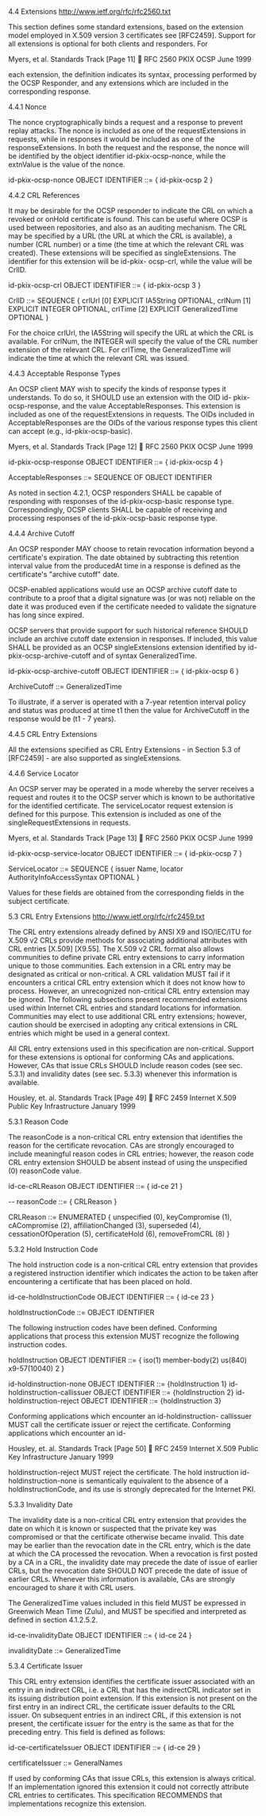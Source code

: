 4.4  Extensions http://www.ietf.org/rfc/rfc2560.txt

   This section defines some standard extensions, based on the extension
   model employed in X.509 version 3 certificates see [RFC2459]. Support
   for all extensions is optional for both clients and responders.  For



Myers, et al.               Standards Track                    [Page 11]

RFC 2560                       PKIX OCSP                       June 1999


   each extension, the definition indicates its syntax, processing
   performed by the OCSP Responder, and any extensions which are
   included in the corresponding response.

4.4.1  Nonce

   The nonce cryptographically binds a request and a response to prevent
   replay attacks. The nonce is included as one of the requestExtensions
   in requests, while in responses it would be included as one of the
   responseExtensions. In both the request and the response, the nonce
   will be identified by the object identifier id-pkix-ocsp-nonce, while
   the extnValue is the value of the nonce.

   id-pkix-ocsp-nonce     OBJECT IDENTIFIER ::= { id-pkix-ocsp 2 }

4.4.2  CRL References

   It may be desirable for the OCSP responder to indicate the CRL on
   which a revoked or onHold certificate is found. This can be useful
   where OCSP is used between repositories, and also as an auditing
   mechanism. The CRL may be specified by a URL (the URL at which the
   CRL is available), a number (CRL number) or a time (the time at which
   the relevant CRL was created). These extensions will be specified as
   singleExtensions. The identifier for this extension will be id-pkix-
   ocsp-crl, while the value will be CrlID.

   id-pkix-ocsp-crl       OBJECT IDENTIFIER ::= { id-pkix-ocsp 3 }

   CrlID ::= SEQUENCE {
      crlUrl               [0]     EXPLICIT IA5String OPTIONAL,
      crlNum               [1]     EXPLICIT INTEGER OPTIONAL,
      crlTime              [2]     EXPLICIT GeneralizedTime OPTIONAL }

   For the choice crlUrl, the IA5String will specify the URL at which
   the CRL is available. For crlNum, the INTEGER will specify the value
   of the CRL number extension of the relevant CRL. For crlTime, the
   GeneralizedTime will indicate the time at which the relevant CRL was
   issued.

4.4.3  Acceptable Response Types

   An OCSP client MAY wish to specify the kinds of response types it
   understands. To do so, it SHOULD use an extension with the OID id-
   pkix-ocsp-response, and the value AcceptableResponses.  This
   extension is included as one of the requestExtensions in requests.
   The OIDs included in AcceptableResponses are the OIDs of the various
   response types this client can accept (e.g., id-pkix-ocsp-basic).




Myers, et al.               Standards Track                    [Page 12]

RFC 2560                       PKIX OCSP                       June 1999


   id-pkix-ocsp-response  OBJECT IDENTIFIER ::= { id-pkix-ocsp 4 }

   AcceptableResponses ::= SEQUENCE OF OBJECT IDENTIFIER

   As noted in section 4.2.1, OCSP responders SHALL be capable of
   responding with responses of the id-pkix-ocsp-basic response type.
   Correspondingly, OCSP clients SHALL be capable of receiving and
   processing responses of the id-pkix-ocsp-basic response type.

4.4.4  Archive Cutoff

   An OCSP responder MAY choose to retain revocation information beyond
   a certificate's expiration. The date obtained by subtracting this
   retention interval value from the producedAt time in a response is
   defined as the certificate's "archive cutoff" date.

   OCSP-enabled applications would use an OCSP archive cutoff date to
   contribute to a proof that a digital signature was (or was not)
   reliable on the date it was produced even if the certificate needed
   to validate the signature has long since expired.

   OCSP servers that provide support for such historical reference
   SHOULD include an archive cutoff date extension in responses.  If
   included, this value SHALL be provided as an OCSP singleExtensions
   extension identified by id-pkix-ocsp-archive-cutoff and of syntax
   GeneralizedTime.

   id-pkix-ocsp-archive-cutoff  OBJECT IDENTIFIER ::= { id-pkix-ocsp 6 }

   ArchiveCutoff ::= GeneralizedTime

   To illustrate, if a server is operated with a 7-year retention
   interval policy and status was produced at time t1 then the value for
   ArchiveCutoff in the response would be (t1 - 7 years).

4.4.5  CRL Entry Extensions

   All the extensions specified as CRL Entry Extensions - in Section 5.3
   of [RFC2459] - are also supported as singleExtensions.

4.4.6  Service Locator

   An OCSP server may be operated in a mode whereby the server receives
   a request and routes it to the OCSP server which is known to be
   authoritative for the identified certificate.  The serviceLocator
   request extension is defined for this purpose.  This extension is
   included as one of the singleRequestExtensions in requests.




Myers, et al.               Standards Track                    [Page 13]

RFC 2560                       PKIX OCSP                       June 1999


   id-pkix-ocsp-service-locator OBJECT IDENTIFIER ::= { id-pkix-ocsp 7 }

   ServiceLocator ::= SEQUENCE {
       issuer    Name,
       locator   AuthorityInfoAccessSyntax OPTIONAL }

   Values for these fields are obtained from the corresponding fields in
   the subject certificate.



5.3  CRL Entry Extensions  http://www.ietf.org/rfc/rfc2459.txt

   The CRL entry extensions already defined by ANSI X9 and ISO/IEC/ITU
   for X.509 v2 CRLs provide methods for associating additional
   attributes with CRL entries [X.509] [X9.55].  The X.509 v2 CRL format
   also allows communities to define private CRL entry extensions to
   carry information unique to those communities.  Each extension in a
   CRL entry may be designated as critical or non-critical.  A CRL
   validation MUST fail if it encounters a critical CRL entry extension
   which it does not know how to process.  However, an unrecognized
   non-critical CRL entry extension may be ignored.  The following
   subsections present recommended extensions used within Internet CRL
   entries and standard locations for information.  Communities may
   elect to use additional CRL entry extensions; however, caution should
   be exercised in adopting any critical extensions in CRL entries which
   might be used in a general context.

   All CRL entry extensions used in this specification are non-critical.
   Support for these extensions is optional for conforming CAs and
   applications.  However, CAs that issue CRLs SHOULD include reason
   codes (see sec. 5.3.1) and invalidity dates (see sec. 5.3.3) whenever
   this information is available.




Housley, et. al.            Standards Track                    [Page 49]

RFC 2459        Internet X.509 Public Key Infrastructure    January 1999


5.3.1  Reason Code

   The reasonCode is a non-critical CRL entry extension that identifies
   the reason for the certificate revocation. CAs are strongly
   encouraged to include meaningful reason codes in CRL entries;
   however, the reason code CRL entry extension SHOULD be absent instead
   of using the unspecified (0) reasonCode value.

   id-ce-cRLReason OBJECT IDENTIFIER ::= { id-ce 21 }

   -- reasonCode ::= { CRLReason }

   CRLReason ::= ENUMERATED {
        unspecified             (0),
        keyCompromise           (1),
        cACompromise            (2),
        affiliationChanged      (3),
        superseded              (4),
        cessationOfOperation    (5),
        certificateHold         (6),
        removeFromCRL           (8) }

5.3.2  Hold Instruction Code

   The hold instruction code is a non-critical CRL entry extension that
   provides a registered instruction identifier which indicates the
   action to be taken after encountering a certificate that has been
   placed on hold.

   id-ce-holdInstructionCode OBJECT IDENTIFIER ::= { id-ce 23 }

   holdInstructionCode ::= OBJECT IDENTIFIER

   The following instruction codes have been defined.  Conforming
   applications that process this extension MUST recognize the following
   instruction codes.

   holdInstruction    OBJECT IDENTIFIER ::=
                    { iso(1) member-body(2) us(840) x9-57(10040) 2 }

   id-holdinstruction-none   OBJECT IDENTIFIER ::= {holdInstruction 1}
   id-holdinstruction-callissuer
                             OBJECT IDENTIFIER ::= {holdInstruction 2}
   id-holdinstruction-reject OBJECT IDENTIFIER ::= {holdInstruction 3}

   Conforming applications which encounter an id-holdinstruction-
   callissuer MUST call the certificate issuer or reject the
   certificate.  Conforming applications which encounter an id-



Housley, et. al.            Standards Track                    [Page 50]

RFC 2459        Internet X.509 Public Key Infrastructure    January 1999


   holdinstruction-reject MUST reject the certificate. The hold
   instruction id-holdinstruction-none is semantically equivalent to the
   absence of a holdInstructionCode, and its use is strongly deprecated
   for the Internet PKI.

5.3.3  Invalidity Date

   The invalidity date is a non-critical CRL entry extension that
   provides the date on which it is known or suspected that the private
   key was compromised or that the certificate otherwise became invalid.
   This date may be earlier than the revocation date in the CRL entry,
   which is the date at which the CA processed the revocation. When a
   revocation is first posted by a CA in a CRL, the invalidity date may
   precede the date of issue of earlier CRLs, but the revocation date
   SHOULD NOT precede the date of issue of earlier CRLs.  Whenever this
   information is available, CAs are strongly encouraged to share it
   with CRL users.

   The GeneralizedTime values included in this field MUST be expressed
   in Greenwich Mean Time (Zulu), and MUST be specified and interpreted
   as defined in section 4.1.2.5.2.

   id-ce-invalidityDate OBJECT IDENTIFIER ::= { id-ce 24 }

   invalidityDate ::=  GeneralizedTime

5.3.4  Certificate Issuer

   This CRL entry extension identifies the certificate issuer associated
   with an entry in an indirect CRL, i.e. a CRL that has the indirectCRL
   indicator set in its issuing distribution point extension. If this
   extension is not present on the first entry in an indirect CRL, the
   certificate issuer defaults to the CRL issuer. On subsequent entries
   in an indirect CRL, if this extension is not present, the certificate
   issuer for the entry is the same as that for the preceding entry.
   This field is defined as follows:

   id-ce-certificateIssuer   OBJECT IDENTIFIER ::= { id-ce 29 }

   certificateIssuer ::=     GeneralNames

   If used by conforming CAs that issue CRLs, this extension is always
   critical.  If an implementation ignored this extension it could not
   correctly attribute CRL entries to certificates.  This specification
   RECOMMENDS that implementations recognize this extension.
